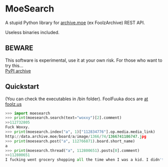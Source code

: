MoeSearch
=========

A stupid Python library for [archive.moe](https://archive.moe) (ex FoolzArchive) REST API.

Useless binaries included.

BEWARE
------

This software is experimental, use it at your own risk.
For those who want to try this...  
[PyPI archive](https://pypi.python.org/pypi/moesearch/)

Quickstart
--------

(You can check the executables in /bin folder).
FoolFuuka docs are [at foolz.us](http://www.foolz.us/docs/foolfuuka/documentation.html#rest-api)
```py
>>> import moesearch
>>> print(moesearch.search(text="woxxy")[2].comment)
>>112732805
Fuck Woxxy.
>>> print(moesearch.index("a", 1)["112834776"].op.media.media_link)
http://data.archive.moe/board/a/image/1366/74/1366741186747.jpg
>>> print(moesearch.post("a", 112766871).board.short_name)
a
>>> print(moesearch.thread("a", 112800651).posts[0].comment)
>>112800651
I fucking went grocery shopping all the time when I was a kid. I didn't have qt lesbian friends to go with though.
```
